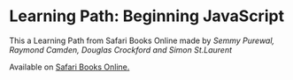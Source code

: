 # Learning Path: Beginning JavaScript
This a Learning Path from Safari Books Online made by *Semmy Purewal, Raymond Camden, Douglas Crockford and Simon St.Laurent*

Available on [Safari Books Online.](https://www.safaribooksonline.com/learning-paths/learning-path-beginning/9781491987124)
